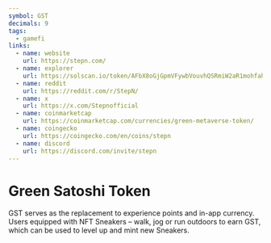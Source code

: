```yaml
---
symbol: GST
decimals: 9
tags:
  - gamefi
links:
  - name: website
    url: https://stepn.com/
  - name: explorer
    url: https://solscan.io/token/AFbX8oGjGpmVFywbVouvhQSRmiW2aR1mohfahi4Y2AdB
  - name: reddit
    url: https://reddit.com/r/StepN/
  - name: x
    url: https://x.com/Stepnofficial
  - name: coinmarketcap
    url: https://coinmarketcap.com/currencies/green-metaverse-token/
  - name: coingecko
    url: https://coingecko.com/en/coins/stepn
  - name: discord
    url: https://discord.com/invite/stepn
---
```


# Green Satoshi Token

GST serves as the replacement to experience points and in-app currency. Users equipped with NFT Sneakers – walk, jog or run outdoors to earn GST, which can be used to level up and mint new Sneakers.
